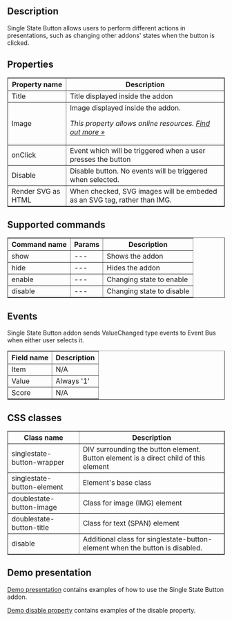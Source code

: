 ## Description
Single State Button allows users to perform different actions in presentations, such as changing other addons' states when the button is clicked.

## Properties

<table border='1'>
    <tr>
        <th>Property name</th>
        <th>Description</th>
    </tr>
    <tr>
        <td>Title</td>
        <td>Title displayed inside the addon</td>
    </tr>
    <tr>
        <td>Image</td>
        <td>Image displayed inside the addon.
<p><em>This property allows online resources. <a href="/doc/page/Online-resources">Find out more »</a></em></p>
</td>
    </tr>
    <tr>
        <td>onClick</td>
        <td>Event which will be triggered when a user presses the button</td>
    </tr>
    <tr>
        <td>Disable</td>
        <td>Disable button. No events will be triggered when selected.</td>
    </tr>
    <tr>
        <td>Render SVG as HTML</td>
        <td>When checked, SVG images will be embeded as an SVG tag, rather than IMG.</td>
    </tr>
</table>

## Supported commands

<table border='1'>
    <tr>
        <th>Command name</th>
        <th>Params</th>
        <th>Description</th>
    </tr>
    <tr>
        <td>show</td>
        <td>---</td>
        <td>Shows the addon</td>
    </tr>
    <tr>
        <td>hide</td>
        <td>---</td>
        <td>Hides the addon</td>
    </tr>
    <tr>
        <td>enable</td>
        <td>---</td>
        <td>Changing state to enable</td>
    </tr>
    <tr>
        <td>disable</td>
        <td>---</td>
        <td>Changing state to disable</td>
    </tr>
</table>

## Events
Single State Button addon sends ValueChanged type events to Event Bus when either user selects it.

<table border='1'>
<tbody>
    <tr>
        <th>Field name</th>
        <th>Description</th>
    </tr>
    <tr>
        <tr>
            <td>Item</td>
            <td>N/A</td>
        </tr>
        <tr>
            <td>Value</td>
            <td>Always '1'</td>
        </tr>
        <tr>
            <td>Score</td>
            <td>N/A</td>
        </tr>
    </tr>
</tbody>
</table>

## CSS classes

<table border='1'>
    <tr>
        <th>Class name</th>
        <th>Description</th>
    </tr>
    <tr>
        <td>singlestate-button-wrapper</td>
        <td>DIV surrounding the button element. Button element is a direct child of this element</td>
    </tr>
    <tr>
        <td>singlestate-button-element</td>
        <td>Element's base class</td>
    </tr>
    <tr>
        <td>doublestate-button-image</td>
        <td>Class for image (IMG) element</td>
    </tr>
    <tr>
        <td>doublestate-button-title</td>
        <td>Class for text (SPAN) element</td>
    </tr>
    <tr>
        <td>disable</td>
        <td>Additional class for singlestate-button-element when the button is disabled.</td>
    </tr>
</table>

## Demo presentation
[Demo presentation](/embed/2486886 "Demo presentation") contains examples of how to use the Single State Button addon.

[Demo disable property](/embed/2803004 "Demo disable property") contains examples of the disable property.        